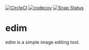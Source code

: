 [![CircleCI](https://circleci.com/gh/tetymd/edim.svg?style=svg)](https://circleci.com/gh/tetymd/edim)
[![codecov](https://codecov.io/gh/tetymd/edim/branch/master/graph/badge.svg)](https://codecov.io/gh/tetymd/edim)
[![Snap Status](https://build.snapcraft.io/badge/tetymd/edim.svg)](https://build.snapcraft.io/user/tetymd/edim)

# edim
edim is a simple image editing tool.
